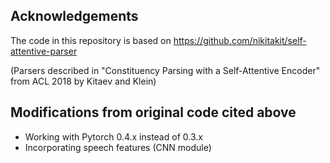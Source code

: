 ## Acknowledgements
The code in this repository is based on 
https://github.com/nikitakit/self-attentive-parser

(Parsers described in "Constituency Parsing with a Self-Attentive Encoder" 
 from ACL 2018 by Kitaev and Klein)

## Modifications from original code cited above
* Working with Pytorch 0.4.x instead of 0.3.x
* Incorporating speech features (CNN module)



